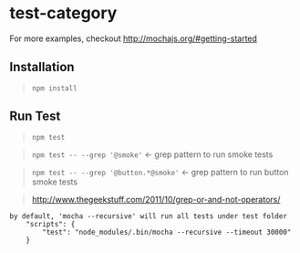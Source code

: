 test-category
=============

For more examples, checkout http://mochajs.org/#getting-started

## Installation

> `npm install`

## Run Test

> `npm test`

> `npm test -- --grep '@smoke'`  <- grep pattern to run smoke tests

> `npm test -- --grep '@button.*@smoke'`  <- grep pattern to run button smoke tests

> http://www.thegeekstuff.com/2011/10/grep-or-and-not-operators/

```
by default, 'mocha --recursive' will run all tests under test folder 
    "scripts": {
        "test": "node_modules/.bin/mocha --recursive --timeout 30000"
    }
```
